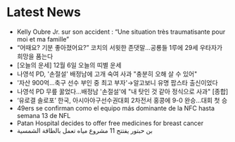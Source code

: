 # Latest News
-  Kelly Oubre Jr. sur son accident : “Une situation très traumatisante pour moi et ma famille”
-  “어때요? 기분 좋아졌어요?” 코치의 서윗한 존댓말…공룡들 1루에 29세 우타자가 희망을 품는다
-  [오늘의 운세] 12월 6일 오늘의 띠별 운세
-  나영석 PD, '손절설' 배정남에 고개 숙여 사과 "충분히 오해 살 수 있어"
-  '자산 900억…축구 선수 부인 중 최고 부자'→알고보니 유명 팝스타 출신이었다
-  나영석 PD 무릎 꿇었다…배정남 '손절설'에 "내 탓인 것 같아 정식으로 사과" [종합]
-  ‘유로결 솔로포’ 한국, 아시아야구선수권대회 2차전서 홍콩에 9-0 완승…대회 첫 승
-  49ers se confirman como el equipo más dominante de la NFC hasta semana 13 de NFL
-  Patan Hospital decides to offer free medicines for breast cancer
-  بن حبتور يفتتح 11 مشروع مياه تعمل بالطاقة الشمسية
